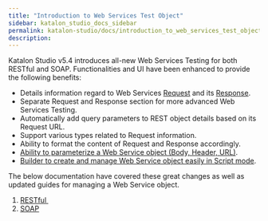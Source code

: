 ```yaml
---
title: "Introduction to Web Services Test Object" 
sidebar: katalon_studio_docs_sidebar
permalink: katalon-studio/docs/introduction_to_web_services_test_object.html 
description: 
---
```

Katalon Studio v5.4 introduces all-new Web Services Testing for both RESTful and SOAP. Functionalities and UI have been enhanced to provide the following benefits:

*   Details information regard to Web Services [Request](https://docs.katalon.com/display/KD/Request) and its [Response](https://docs.katalon.com/display/KD/Response).
*   Separate Request and Response section for more advanced Web Services Testing.
*   Automatically add query parameters to REST object details based on its Request URL.
*   Support various types related to Request information.
*   Ability to format the content of Request and Response accordingly.
*   [Ability to parameterize a Web Service object (Body, Header, URL)](https://docs.katalon.com/display/KD/Parameterize+a+Web+Service+object).
*   [Builder to create and manage Web Service object easily in Script mode](https://docs.katalon.com/display/KD/Web+Services+Builder).

The below documentation have covered these great changes as well as updated guides for managing a Web Service object.

1.  [RESTful ](https://docs.katalon.com/pages/viewpage.action?pageId=13697545)
2.  [SOAP](https://docs.katalon.com/pages/viewpage.action?pageId=13697583)